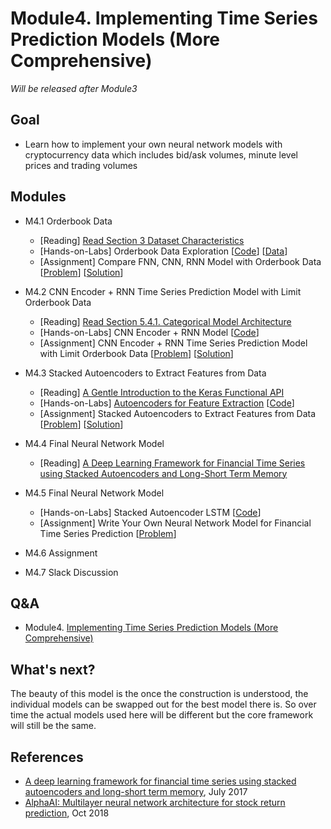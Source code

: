 # Module4. Implementing Time Series Prediction Models (More Comprehensive)

*Will be released after Module3*

## Goal
- Learn how to implement your own neural network models with cryptocurrency data which includes bid/ask volumes, minute level prices and trading volumes 

## Modules
- M4.1 Orderbook Data
    - [Reading] [Read Section 3 Dataset Characteristics](https://drive.google.com/open?id=1U86rW0rL7ZMld4txXi40SEfACVJ0r3vZ)
    - [Hands-on-Labs] Orderbook Data Exploration [[Code](https://colab.research.google.com/drive/1eurWi1Mmw2ZuPh2KlHFG58emDoX-GHdg)] [[Data](https://drive.google.com/open?id=1_GXzTuyIopvkkOeCxHanVZKa0tKclD6F)]
    - [Assignment] Compare FNN, CNN, RNN Model with Orderbook Data [[Problem](https://colab.research.google.com/drive/1oPvZAIsS_NVd80o-iaxRMyJJa5MYrhEH)] [[Solution](https://colab.research.google.com/drive/1iRuwyBpW_Ce4QWDHw0GirMyMN5Dusn3X)]
    
- M4.2 CNN Encoder + RNN Time Series Prediction Model with Limit Orderbook Data
    - [Reading] [Read Section 5.4.1. Categorical Model Architecture](https://drive.google.com/open?id=1U86rW0rL7ZMld4txXi40SEfACVJ0r3vZ)
    - [Hands-on-Labs] CNN Encoder + RNN Model [[Code](https://colab.research.google.com/drive/10Hlek8FBzNtL1QwpfdAL3TQROjHSvv-K)]
    - [Assignment] CNN Encoder + RNN Time Series Prediction Model with Limit Orderbook Data [[Problem](https://colab.research.google.com/drive/1AH56wjfso6eEcv6hWKJ86TMI_8N-t3pH)] [[Solution](https://colab.research.google.com/drive/1XJ18u6j_3i8MlXtnkszujwwx5d4RL9eQ)]

- M4.3 Stacked Autoencoders to Extract Features from Data
    - [Reading] [A Gentle Introduction to the Keras Functional API](https://machinelearningmastery.com/keras-functional-api-deep-learning/)
    - [Hands-on-Labs] [Autoencoders for Feature Extraction](https://blog.keras.io/building-autoencoders-in-keras.html) [[Code](https://colab.research.google.com/drive/1OwcK9s5aRqBIw9vFWD6HmubJVwLG3GZz)]
    - [Assignment] Stacked Autoencoders to Extract Features from Data [[Problem](https://colab.research.google.com/drive/1W-r49D0F69WgAdyb3Vnif0Q4u-j8XANr)] [[Solution](https://colab.research.google.com/drive/1UO1GU3O9mSz9UexjLiNOOENQ_0s-b3SC)]

- M4.4 Final Neural Network Model
    - [Reading] [A Deep Learning Framework for Financial Time Series using Stacked Autoencoders and Long-Short Term Memory](https://drive.google.com/open?id=19zYBAUV5at8RY43TvOUJj_4PdSRGZcQT)

- M4.5 Final Neural Network Model
    - [Hands-on-Labs] Stacked Autoencoder LSTM [[Code](https://colab.research.google.com/drive/1OsnY5RCDSX4-JuusloTR0bkDbKb2nra8)]
    - [Assignment] Write Your Own Neural Network Model for Financial Time Series Prediction [[Problem](https://colab.research.google.com/drive/12WhwLOMxnLH94qIa8B3SaneJpePJkZMF)]

- M4.6 Assignment
- M4.7 Slack Discussion

## Q&A
- Module4. [Implementing Time Series Prediction Models (More Comprehensive)](../Q&A/Module4.md)

## What's next?
The beauty of this model is the once the construction is understood, the individual models can be swapped out for the best model there is. So over time the actual models used here will be different but the core framework will still be the same.

## References
- [A deep learning framework for financial time series using stacked autoencoders and long-short term memory](https://journals.plos.org/plosone/article?id=10.1371/journal.pone.0180944), July 2017
- [AlphaAI: Multilayer neural network architecture for stock return prediction](https://github.com/VivekPa/AlphaAI?utm_source=mybridge&utm_medium=blog&utm_campaign=read_more#neural-network-model), Oct 2018